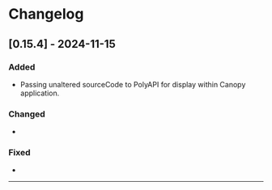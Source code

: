 # Changelog

## [0.15.4] - 2024-11-15

### Added

- Passing unaltered sourceCode to PolyAPI for display within Canopy application.

### Changed

- 

### Fixed

- 

---